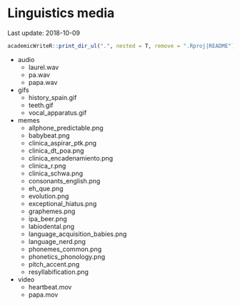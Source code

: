 
# Linguistics media

Last update: 2018-10-09

``` r
academicWriteR::print_dir_ul(".", nested = T, remove = ".Rproj|README")
```

  - audio
      - laurel.wav
      - pa.wav
      - papa.wav
  - gifs
      - history\_spain.gif
      - teeth.gif
      - vocal\_apparatus.gif
  - memes
      - allphone\_predictable.png
      - babybeat.png
      - clinica\_aspirar\_ptk.png
      - clinica\_dt\_poa.png
      - clinica\_encadenamiento.png
      - clinica\_r.png
      - clinica\_schwa.png
      - consonants\_english.png
      - eh\_que.png
      - evolution.png
      - exceptional\_hiatus.png
      - graphemes.png
      - ipa\_beer.png
      - labiodental.png
      - language\_acquisition\_babies.png
      - language\_nerd.png
      - phonemes\_common.png
      - phonetics\_phonology.png
      - pitch\_accent.png
      - resyllabification.png
  - video
      - heartbeat.mov
      - papa.mov
